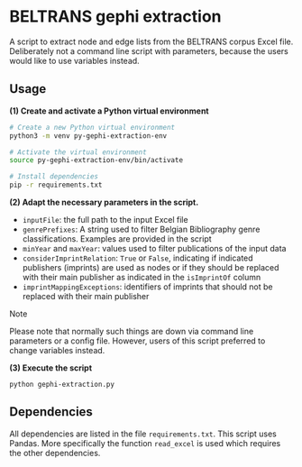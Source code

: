 # BELTRANS gephi extraction

A script to extract node and edge lists from the BELTRANS corpus Excel file. Deliberately not a command line script with parameters, because the users would like to use variables instead. 

## Usage

**(1) Create and activate a Python virtual environment**

```bash
# Create a new Python virtual environment
python3 -m venv py-gephi-extraction-env

# Activate the virtual environment
source py-gephi-extraction-env/bin/activate

# Install dependencies
pip -r requirements.txt

```

**(2) Adapt the necessary parameters in the script.**

* `inputFile`: the full path to the input Excel file
* `genrePrefixes`: A string used to filter Belgian Bibliography genre classifications. Examples are provided in the script
* `minYear`  and `maxYear`: values used to filter publications of the input data
* `considerImprintRelation`: `True` or `False`, indicating if indicated publishers (imprints) are used as nodes or if they should be replaced with their main publisher as indicated in the `isImprintOf` column
* `imprintMappingExceptions`: identifiers of imprints that should not be replaced with their main publisher

> [!NOTE]
> Please note that normally such things are down via command line parameters or a config file.
> However, users of this script preferred to change variables instead.

**(3) Execute the script**

```
python gephi-extraction.py
```

## Dependencies

All dependencies are listed in the file `requirements.txt`.
This script uses Pandas. More specifically the function `read_excel` is used which requires the other dependencies.
